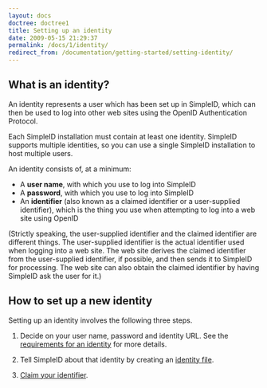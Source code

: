 ```yaml
---
layout: docs
doctree: doctree1
title: Setting up an identity
date: 2009-05-15 21:29:37
permalink: /docs/1/identity/
redirect_from: /documentation/getting-started/setting-identity/
---
```


## What is an identity?

An identity represents a user which has been set up in SimpleID, which can then be used to log into other web sites using the OpenID Authentication Protocol.

Each SimpleID installation must contain at least one identity.  SimpleID supports multiple identities, so you can use a single SimpleID installation to host multiple users.

An identity consists of, at a minimum:

- A **user name**, with which you use to log into SimpleID
- A **password**, with which you use to log into SimpleID
- An **identifier** (also known as a claimed identifier or a user-supplied identifier), which is the thing you use when attempting to log into a web site using OpenID

(Strictly speaking, the user-supplied identifier and the claimed identifier are different things.  The user-supplied identifier is the actual identifier used when logging into a web site.  The web site derives the claimed identifier from the user-supplied identifier, if possible, and then sends it to SimpleID for processing.  The web site can also obtain the claimed identifier by having SimpleID ask the user for it.)

## How to set up a new identity

Setting up an identity involves the following three steps.

1. Decide on your user name, password and identity URL.  See the [requirements for an identity](/docs/1/identity-requirements) for more details.

2. Tell SimpleID about that identity by creating an [identity file](/docs/1/identity-files).

3. [Claim your identifier](/docs/1/identity-claim).